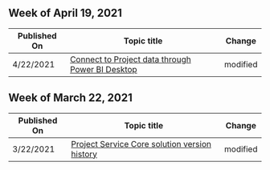 <!-- This file is generated automatically each week. Changes made to this file will be overwritten.-->



## Week of April 19, 2021


| Published On |Topic title | Change |
|------|------------|--------|
| 4/22/2021 | [Connect to Project data through Power BI Desktop](/project-for-the-web/connect-to-project-for-the-web-data-through-powerbi-desktop) | modified |


## Week of March 22, 2021


| Published On |Topic title | Change |
|------|------------|--------|
| 3/22/2021 | [Project Service Core solution version history](/project-for-the-web/project-service-core-solution-version-history) | modified |
